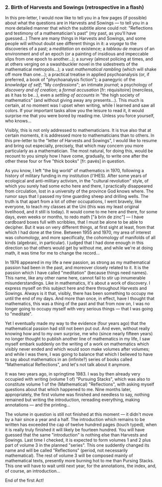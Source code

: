 ### 2. Birth of Harvests and Sowings (retrospective in a flash)
In this pre-letter, I would now like to tell you in a few pages (if possible) about what the questions are in Harvests and Sowings &mdash; to tell you in a more detailed manner that which the subtitle alone could not: "Reflections and testimony of a mathematician's past" (my past, as you'll have guessed...) There are many things in Harvests and Sowings, and some people will without doubt see different things in it: a _voyage_ to the discoveries of a past; a _meditation_ on existence; a _tableau de mœurs_ of an environment and of an epoch (or a painting of insidious and impeccable slips from one epoch to another...); a _survey_ (almost policing at times, and at others verging on a swashbuckler novel in the sidestreets of the mathematical metropolis...); a vast _mathematical rambling_ (which will shake off more than one...); a practical treatise in applied psychoanalysis (or, if preferred, a book of "phychoanalysis fiction"); a panegyric of the _knowledge of self_; "My _confessions_"; an intimate _journal_; a psychology of _discovery and of creation_; a _formal accusation_ [fr: réquisitoire] (merciless, as it has to be...), even a _settling of accounts_ in "the high society of mathematics" (and without giving away any presents...). This much is certain, at no moment was I upset when writing, while I learned and saw all colors. If your important tasks allow you the leisure to read it, it would surprise me that you were bored by reading me. Unless you force yourself, who knows...

Visibly, this is not only addressed to mathematicians. It is true also that at certain moments, it is addressed more to mathematicians than to others. In this pre-letter to the "letter of Harvests and Sowings", I would like to resume and bring out especially, precisely, that which may concern you more particularly as a mathematician. The most natural, for doing this, would be recount to you simply how I have come, gradually, to write one after the other these four or five "thick books" [fr: pavés] in question.

As you know, I left "the big world" of mathematics in 1970, following a history of military funding in my institution (l'IHES). After some years of ecological and anti-military activism, in the "cultural revolution" style, of which you surely had some echo here and there, I practically disappeared from circulation, lost in a university of the province God knows where. The rumor says that I passed my time guarding sheep and drilling wells. The truth is that apart from a lot of other occupations, I went bravely, like everyone, to teach my classes at the Uni (this was my least original livelihood, and it still is today). It would come to me here and there, for some days, even weeks or months, to redo math ["à brin de zinc"] &mdash; I have cardboard boxes full with scribbles, that I must be alone to be able to decipher. But it was on very different things, at first sight at least, from that which I had done at the time. Between 1955 and 1970, my area of interest was cohomology, and more specifically, the cohomology of manifolds of all kinds (algebraic, in particular). I judged that I had done enough in this direction so that others would get by without me, and while we're at doing math, it was time for me to change the record...

In 1976 appeared in my life a new passion, as strong as my mathematical passion had been in the past, and moreover closely related to it. It is the passion which I have called "meditation" (because things need names). This name, like any other name here, cannot fail to stir up innumerable misunderstandings. Like in mathematics, it's about a work of discovery. I express myself on this subject here and there throughout Harvests and Sowings. Always is it that, visibly, there has been something to occupy me until the end of my days. And more than once, in effect, have I thought that mathematics, this was a thing of the past and that from now on, I was no longer going to occupy myself with very serious things &mdash; that I was going to "meditate".

Yet I eventually made my way to the evidence (four years ago) that the mathematical passion had still not been put out. And even, without really knowing how and to my own surprise, me who (since nearly fifteen years) no longer thought to publish another line of mathematics in my life, I saw myself embark suddenly on the writing of a work on mathematics which visibly never ended and which would soon make volumes after volumes; and while I was there, I was going to balance that which I believed to have to say about mathematics in an (infinite?) series of books called "Mathematical Reflections", and let's not talk about it anymore.

It was two years ago, in springtime 1983. I was by then already very occupied with writing (volume 1 of) "Pursuing Stacks", which was also to constitute volume 1 of the (Mathematical) "Reflections", with asking myself questions about that which happened to me. Nine months later, appropriately, the first volume was finished and needless to say, nothing remained but writing the introduction, rereading everything, making annotations &mdash; and the printing...

The volume in question is still not finished at this moment &mdash; it didn't move by a hair since a year and a half. The introduction which remains to be written has exceeded the cap of twelve hundred pages (touch typed), when it is really truly finished it will likely be fourteen hundred. You will have guessed that the same "introduction" is nothing else than Harvests and Sowings. Last time I checked, it is expected to form volumes 1 and 2 plus part of volume 3 in the planned "series". This one suddently changed its name and will be called "Reflections" (period, not necessarily mathematical). The rest of volume 3 will be composed mainly of mathematical texts, presently more burning hot to me than Pursing Stacks. This one will have to wait until next year, for the annotations, the index, and, of course, an introduction...

End of the first Act!
